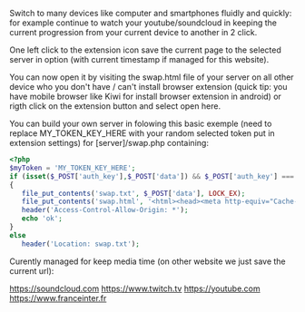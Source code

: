 Switch to many devices like computer and smartphones fluidly and quickly:
for example continue to watch your youtube/soundcloud in keeping the current progression from your current device to another in 2 click.

One left click to the extension icon save the current page to the selected server in option (with current timestamp if managed for this website).

You can now open it by visiting the swap.html file of your server on all other device who you don't have / can't install browser extension  (quick tip: you have mobile browser like Kiwi for install browser extension in android) or rigth click on the extension button and select open here.

You can build your own server in folowing this basic exemple (need to replace MY_TOKEN_KEY_HERE with your random selected token put in extension settings) for [server]/swap.php containing:

 ```php
<?php
$myToken = 'MY_TOKEN_KEY_HERE';
if (isset($_POST['auth_key'],$_POST['data']) && $_POST['auth_key'] === $myToken)
{
	file_put_contents('swap.txt', $_POST['data'], LOCK_EX);
	file_put_contents('swap.html', '<html><head><meta http-equiv="Cache-Control" content="no-cache, no-store, must-revalidate"><meta http-equiv="Pragma" content="no-cache"><meta http-equiv="Expires" content="0"></head><body><script>window.location = "'.$_POST['data'].'";</script><body></html>', LOCK_EX);
	header('Access-Control-Allow-Origin: *');
	echo 'ok';
}
else
	header('Location: swap.txt');
```

Curently managed for keep media time (on other website we just save the current url):

https://soundcloud.com
https://www.twitch.tv
https://youtube.com
https://www.franceinter.fr
